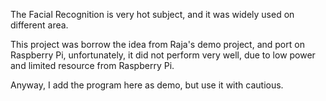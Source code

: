 The Facial Recognition is very hot subject, and it was widely used on different area.

This project was borrow the idea from Raja's demo project, and port on Raspberry Pi, unfortunately, it did not perform very well,
due to low power and limited resource from Raspberry Pi.

Anyway, I add the program here as demo, but use it with cautious.
